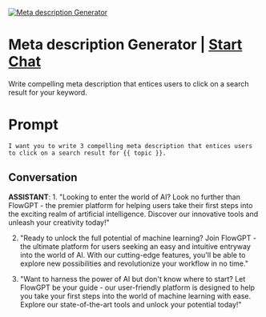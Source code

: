 
[![Meta description Generator ](https://flow-prompt-covers.s3.us-west-1.amazonaws.com/icon/minimalist/mini_9.png)](https://gptcall.net/chat.html?data=%7B%22contact%22%3A%7B%22id%22%3A%226cmvY2dbIHHMww0Yzo3zy%22%2C%22flow%22%3Atrue%7D%7D)
# Meta description Generator  | [Start Chat](https://gptcall.net/chat.html?data=%7B%22contact%22%3A%7B%22id%22%3A%226cmvY2dbIHHMww0Yzo3zy%22%2C%22flow%22%3Atrue%7D%7D)
Write compelling meta description that entices users to click on a search result for your keyword.



# Prompt

```
I want you to write 3 compelling meta description that entices users to click on a search result for {{ topic }}.

```

## Conversation

**ASSISTANT**: 1. "Looking to enter the world of AI? Look no further than FlowGPT - the premier platform for helping users take their first steps into the exciting realm of artificial intelligence. Discover our innovative tools and unleash your creativity today!"



2. "Ready to unlock the full potential of machine learning? Join FlowGPT - the ultimate platform for users seeking an easy and intuitive entryway into the world of AI. With our cutting-edge features, you'll be able to explore new possibilities and revolutionize your workflow in no time."



3. "Want to harness the power of AI but don't know where to start? Let FlowGPT be your guide - our user-friendly platform is designed to help you take your first steps into the world of machine learning with ease. Explore our state-of-the-art tools and unlock your potential today!"


